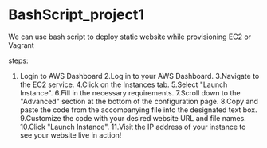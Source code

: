 # BashScript_project1
We can use bash script to deploy static website while provisioning EC2 or Vagrant 

steps:
1. Login to AWS Dashboard
2.Log in to your AWS Dashboard.
3.Navigate to the EC2 service.
4.Click on the Instances tab.
5.Select "Launch Instance".
6.Fill in the necessary requirements.
7.Scroll down to the "Advanced" section at the bottom of the configuration page.
8.Copy and paste the code from the accompanying file into the designated text box.
9.Customize the code with your desired website URL and file names.
10.Click "Launch Instance".
11.Visit the IP address of your instance to see your website live in action!
